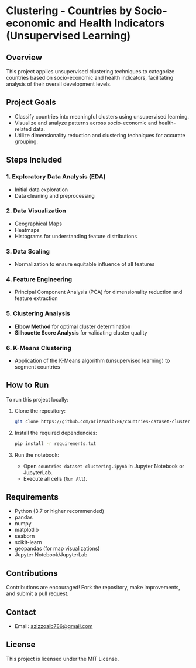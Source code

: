 # Clustering - Countries by Socio-economic and Health Indicators (Unsupervised Learning)

## Overview
This project applies unsupervised clustering techniques to categorize countries based on socio-economic and health indicators, facilitating analysis of their overall development levels.

## Project Goals
- Classify countries into meaningful clusters using unsupervised learning.
- Visualize and analyze patterns across socio-economic and health-related data.
- Utilize dimensionality reduction and clustering techniques for accurate grouping.

## Steps Included

### 1. Exploratory Data Analysis (EDA)
- Initial data exploration
- Data cleaning and preprocessing

### 2. Data Visualization
- Geographical Maps
- Heatmaps
- Histograms for understanding feature distributions

### 3. Data Scaling
- Normalization to ensure equitable influence of all features

### 4. Feature Engineering
- Principal Component Analysis (PCA) for dimensionality reduction and feature extraction

### 5. Clustering Analysis
- **Elbow Method** for optimal cluster determination
- **Silhouette Score Analysis** for validating cluster quality

### 6. K-Means Clustering
- Application of the K-Means algorithm (unsupervised learning) to segment countries

## How to Run
To run this project locally:

1. Clone the repository:
   ```bash
   git clone https://github.com/azizzoaib786/countries-dataset-clustering.git
   ```

2. Install the required dependencies:
   ```bash
   pip install -r requirements.txt
   ```

3. Run the notebook:
   - Open `countries-dataset-clustering.ipynb` in Jupyter Notebook or JupyterLab.
   - Execute all cells (`Run All`).

## Requirements
- Python (3.7 or higher recommended)
- pandas
- numpy
- matplotlib
- seaborn
- scikit-learn
- geopandas (for map visualizations)
- Jupyter Notebook/JupyterLab

## Contributions
Contributions are encouraged! Fork the repository, make improvements, and submit a pull request.

## Contact
- Email: [azizzoaib786@gmail.com](mailto:azizzoaib786@gmail.com)

## License
This project is licensed under the MIT License.